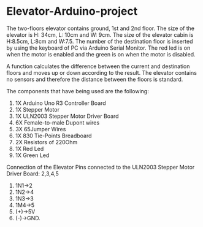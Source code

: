 # Elevator-Arduino-project
The two-floors elevator contains ground, 1st and 2nd floor.
The size of the elevator is H: 34cm, L: 10cm and W: 9cm. The size of the elevator cabin is H:8.5cm, L:8cm and W:7.5. The number of the destination floor is inserted by using the keyboard of PC via Arduino Serial Monitor. The red led is on when the motor is enabled and the green is on when the motor is disabled. 

A function calculates the difference between the current and destination floors and moves up or down according to the result. The elevator contains no sensors and therefore the distance between the floors is standard.   

The components that have being used are the following:
1. 1X Arduino Uno R3 Controller Board 
2. 1X Stepper Motor 
3. 1X ULN2003 Stepper Motor Driver Board 
4. 6X Female-to-male Dupont wires 
5. 3X 65Jumper Wires
6. 1X 830 Tie-Points Breadboard
7. 2X Resistors of 220Ohm
8. 1X Red Led 
9. 1X Green Led

Connection of the Elevator
Pins connected to the ULN2003 Stepper Motor Driver Board: 2,3,4,5
1. 1N1->2 
2. 1N2->4 
3. 1N3->3 
4. 1M4->5 
5. (+)->5V
6. (-)->GND.
